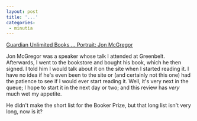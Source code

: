 ```yaml
---
layout: post
title: '...'
categories:
 - minutia
---
```


[Guardian Unlimited Books ... Portrait: Jon McGregor](http://books.guardian.co.uk/bookerprize2002/story/0,12350,777549,00.html)

Jon McGregor was a speaker whose talk I attended at Greenbelt. Afterwards, I went to the bookstore and bought his book, which he then signed. I told him I would talk about it on the site when I started reading it. I have no idea if he's even been to the site or (and certainly not this one) had the patience to see if I would ever start reading it. Well, it's very next in the queue; I hope to start it in the next day or two; and this review has _very_ much wet my appetite.

He didn't make the short list for the Booker Prize, but that long list isn't very long, now is it?
